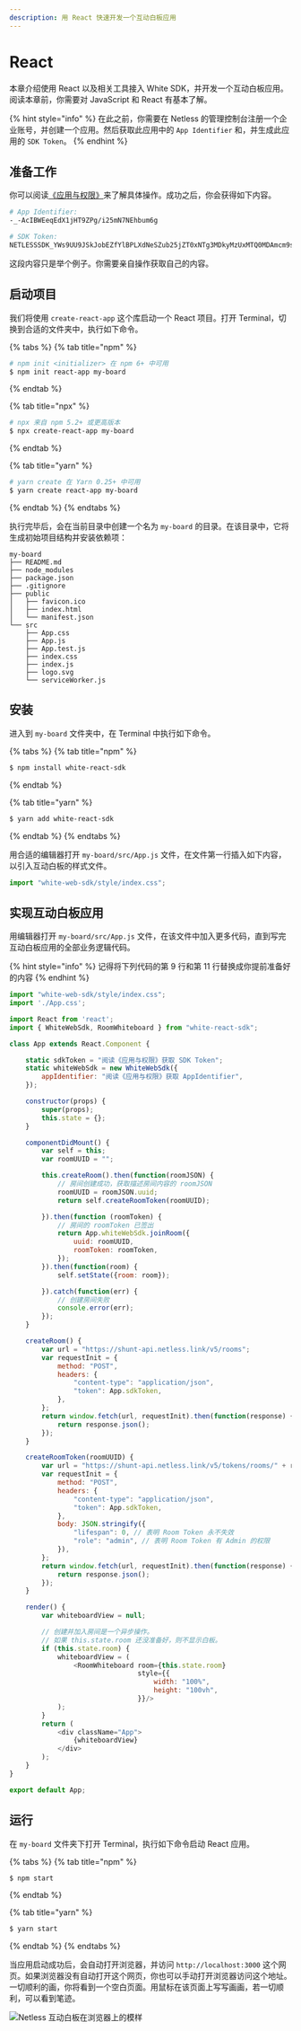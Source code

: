 ```yaml
---
description: 用 React 快速开发一个互动白板应用
---
```


# React

本章介绍使用 React 以及相关工具接入 White SDK，并开发一个互动白板应用。阅读本章前，你需要对 JavaScript 和 React 有基本了解。

{% hint style="info" %}
在此之前，你需要在 Netless 的管理控制台注册一个企业账号，并创建一个应用。然后获取此应用中的 `App Identifier` 和，并生成此应用的 `SDK Token`。
{% endhint %}

## 准备工作

你可以阅读[《应用与权限》](https://developer.netless.group/documents/guan-li-kong-zhi-tai/applications-and-authority)来了解具体操作。成功之后，你会获得如下内容。

```bash
# App Identifier:
-_-AcIBWEeqEdX1jHT9ZPg/i25mN7NEhbum6g

# SDK Token:
NETLESSSDK_YWs9UU9JSkJobEZfYlBPLXdNeSZub25jZT0xNTg3MDkyMzUxMTQ0MDAmcm9sZT0wJnNpZz1mYmUzOTI3MjhkZmVhNTc4MzllZTdhNWQ3N2RhZjdjNjkyZmUwNzk1Y2M2MGFhMzE1Y2YxZDY1YmMxODkxNmRi
```

这段内容只是举个例子。你需要亲自操作获取自己的内容。

## 启动项目

我们将使用 `create-react-app` 这个库启动一个 React 项目。打开 Terminal，切换到合适的文件夹中，执行如下命令。

{% tabs %}
{% tab title="npm" %}
```bash
# npm init <initializer> 在 npm 6+ 中可用
$ npm init react-app my-board
```
{% endtab %}

{% tab title="npx" %}
```bash
# npx 来自 npm 5.2+ 或更高版本
$ npx create-react-app my-board
```
{% endtab %}

{% tab title="yarn" %}
```bash
# yarn create 在 Yarn 0.25+ 中可用
$ yarn create react-app my-board
```
{% endtab %}
{% endtabs %}

执行完毕后，会在当前目录中创建一个名为 `my-board` 的目录。在该目录中，它将生成初始项目结构并安装依赖项：

```text
my-board
├── README.md
├── node_modules
├── package.json
├── .gitignore
├── public
│   ├── favicon.ico
│   ├── index.html
│   └── manifest.json
└── src
    ├── App.css
    ├── App.js
    ├── App.test.js
    ├── index.css
    ├── index.js
    ├── logo.svg
    └── serviceWorker.js
```

## 安装

进入到 `my-board` 文件夹中，在 Terminal 中执行如下命令。

{% tabs %}
{% tab title="npm" %}
```bash
$ npm install white-react-sdk
```
{% endtab %}

{% tab title="yarn" %}
```bash
$ yarn add white-react-sdk
```
{% endtab %}
{% endtabs %}

用合适的编辑器打开 `my-board/src/App.js` 文件，在文件第一行插入如下内容，以引入互动白板的样式文件。

```javascript
import "white-web-sdk/style/index.css";
```

## 实现互动白板应用

用编辑器打开 `my-board/src/App.js` 文件，在该文件中加入更多代码，直到写完互动白板应用的全部业务逻辑代码。

{% hint style="info" %}
记得将下列代码的第 9 行和第 11 行替换成你提前准备好的内容
{% endhint %}

```javascript
import "white-web-sdk/style/index.css";
import './App.css';

import React from 'react';
import { WhiteWebSdk, RoomWhiteboard } from "white-react-sdk";

class App extends React.Component {

    static sdkToken = "阅读《应用与权限》获取 SDK Token";
    static whiteWebSdk = new WhiteWebSdk({
        appIdentifier: "阅读《应用与权限》获取 AppIdentifier",
    });

    constructor(props) {
        super(props);
        this.state = {};
    }

    componentDidMount() {
        var self = this;
        var roomUUID = "";

        this.createRoom().then(function(roomJSON) {
            // 房间创建成功，获取描述房间内容的 roomJSON
            roomUUID = roomJSON.uuid;
            return self.createRoomToken(roomUUID);

        }).then(function (roomToken) {
            // 房间的 roomToken 已签出
            return App.whiteWebSdk.joinRoom({
                uuid: roomUUID,
                roomToken: roomToken,
            });
        }).then(function(room) {
            self.setState({room: room});

        }).catch(function(err) {
            // 创建房间失败
            console.error(err);
        });
    }

    createRoom() {
        var url = "https://shunt-api.netless.link/v5/rooms";
        var requestInit = {
            method: "POST",
            headers: {
                "content-type": "application/json",
                "token": App.sdkToken,
            },
        };
        return window.fetch(url, requestInit).then(function(response) {
            return response.json();
        });
    }

    createRoomToken(roomUUID) {
        var url = "https://shunt-api.netless.link/v5/tokens/rooms/" + roomUUID;
        var requestInit = {
            method: "POST",
            headers: {
                "content-type": "application/json",
                "token": App.sdkToken,
            },
            body: JSON.stringify({
                "lifespan": 0, // 表明 Room Token 永不失效
                "role": "admin", // 表明 Room Token 有 Admin 的权限
            }),
        };
        return window.fetch(url, requestInit).then(function(response) {
            return response.json();
        });
    }

    render() {
        var whiteboardView = null;

        // 创建并加入房间是一个异步操作。
        // 如果 this.state.room 还没准备好，则不显示白板。
        if (this.state.room) {
            whiteboardView = (
                <RoomWhiteboard room={this.state.room}
                                style={{
                                    width: "100%",
                                    height: "100vh",
                                }}/>
            );
        }
        return (
            <div className="App">
                {whiteboardView}
            </div>
        );
    }
}

export default App;
```

## 运行

在 `my-board` 文件夹下打开 Terminal，执行如下命令启动 React 应用。

{% tabs %}
{% tab title="npm" %}
```bash
$ npm start
```
{% endtab %}

{% tab title="yarn" %}
```bash
$ yarn start
```
{% endtab %}
{% endtabs %}

当应用启动成功后，会自动打开浏览器，并访问 `http://localhost:3000` 这个网页。如果浏览器没有自动打开这个网页，你也可以手动打开浏览器访问这个地址。一切顺利的画，你将看到一个空白页面。用鼠标在该页面上写写画画，若一切顺利，可以看到笔迹。

![Netless &#x4E92;&#x52A8;&#x767D;&#x677F;&#x5728;&#x6D4F;&#x89C8;&#x5668;&#x4E0A;&#x7684;&#x6A21;&#x6837;](../.gitbook/assets/jie-ping-20200526-16.38.10.png)

